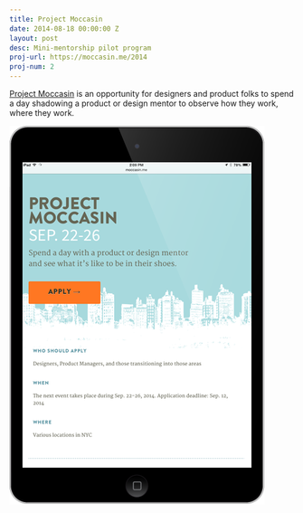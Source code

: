```yaml
---
title: Project Moccasin
date: 2014-08-18 00:00:00 Z
layout: post
desc: Mini-mentorship pilot program
proj-url: https://moccasin.me/2014
proj-num: 2
---
```


[Project Moccasin](https://moccasin.me/2014) is an opportunity for designers and product folks to spend a day shadowing a product or design mentor to observe how they work, where they work.

![Project Moccasin](../images/02-v.png)

